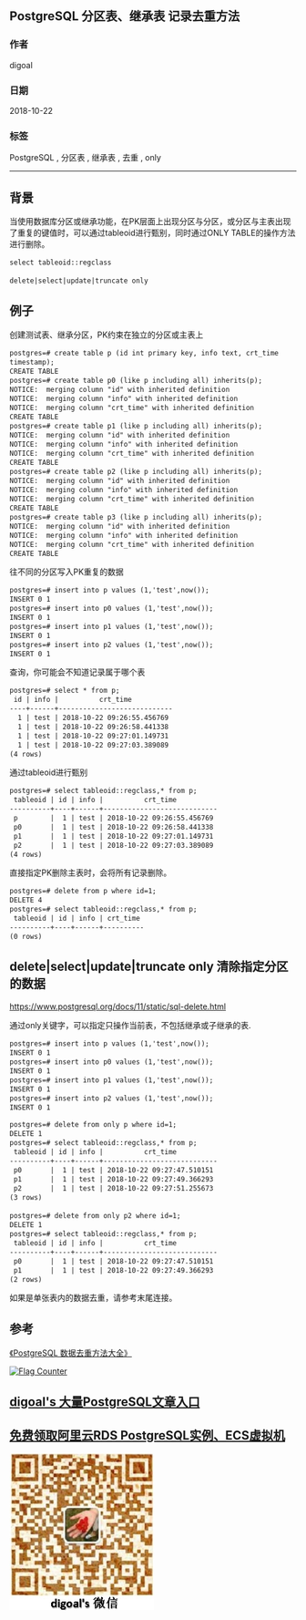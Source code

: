 ## PostgreSQL 分区表、继承表 记录去重方法  
                                                                   
### 作者                                                                   
digoal                                                                   
                                                                   
### 日期                                                                   
2018-10-22                                                               
                                                                   
### 标签                                                                   
PostgreSQL , 分区表 , 继承表 , 去重 , only    
                                                                   
----                                                                   
                                                                   
## 背景     
当使用数据库分区或继承功能，在PK层面上出现分区与分区，或分区与主表出现了重复的键值时，可以通过tableoid进行甄别，同时通过ONLY TABLE的操作方法进行删除。  
  
```  
select tableoid::regclass  
  
delete|select|update|truncate only  
```  
  
## 例子  
创建测试表、继承分区，PK约束在独立的分区或主表上  
  
```  
postgres=# create table p (id int primary key, info text, crt_time timestamp);  
CREATE TABLE  
postgres=# create table p0 (like p including all) inherits(p);  
NOTICE:  merging column "id" with inherited definition  
NOTICE:  merging column "info" with inherited definition  
NOTICE:  merging column "crt_time" with inherited definition  
CREATE TABLE  
postgres=# create table p1 (like p including all) inherits(p);  
NOTICE:  merging column "id" with inherited definition  
NOTICE:  merging column "info" with inherited definition  
NOTICE:  merging column "crt_time" with inherited definition  
CREATE TABLE  
postgres=# create table p2 (like p including all) inherits(p);  
NOTICE:  merging column "id" with inherited definition  
NOTICE:  merging column "info" with inherited definition  
NOTICE:  merging column "crt_time" with inherited definition  
CREATE TABLE  
postgres=# create table p3 (like p including all) inherits(p);  
NOTICE:  merging column "id" with inherited definition  
NOTICE:  merging column "info" with inherited definition  
NOTICE:  merging column "crt_time" with inherited definition  
CREATE TABLE  
```  
  
往不同的分区写入PK重复的数据  
  
```  
postgres=# insert into p values (1,'test',now());  
INSERT 0 1  
postgres=# insert into p0 values (1,'test',now());  
INSERT 0 1  
postgres=# insert into p1 values (1,'test',now());  
INSERT 0 1  
postgres=# insert into p2 values (1,'test',now());  
INSERT 0 1  
```  
  
查询，你可能会不知道记录属于哪个表  
  
```  
postgres=# select * from p;  
 id | info |          crt_time            
----+------+----------------------------  
  1 | test | 2018-10-22 09:26:55.456769  
  1 | test | 2018-10-22 09:26:58.441338  
  1 | test | 2018-10-22 09:27:01.149731  
  1 | test | 2018-10-22 09:27:03.389089  
(4 rows)  
```  
  
通过tableoid进行甄别  
  
```  
postgres=# select tableoid::regclass,* from p;  
 tableoid | id | info |          crt_time            
----------+----+------+----------------------------  
 p        |  1 | test | 2018-10-22 09:26:55.456769  
 p0       |  1 | test | 2018-10-22 09:26:58.441338  
 p1       |  1 | test | 2018-10-22 09:27:01.149731  
 p2       |  1 | test | 2018-10-22 09:27:03.389089  
(4 rows)  
```  
  
直接指定PK删除主表时，会将所有记录删除。  
  
```  
postgres=# delete from p where id=1;  
DELETE 4  
postgres=# select tableoid::regclass,* from p;  
 tableoid | id | info | crt_time   
----------+----+------+----------  
(0 rows)  
```  
  
## delete|select|update|truncate only 清除指定分区的数据  
  
https://www.postgresql.org/docs/11/static/sql-delete.html  
  
通过only关键字，可以指定只操作当前表，不包括继承或子继承的表.  
  
```  
postgres=# insert into p values (1,'test',now());  
INSERT 0 1  
postgres=# insert into p0 values (1,'test',now());  
INSERT 0 1  
postgres=# insert into p1 values (1,'test',now());  
INSERT 0 1  
postgres=# insert into p2 values (1,'test',now());  
INSERT 0 1  
```  
  
```  
postgres=# delete from only p where id=1;  
DELETE 1  
postgres=# select tableoid::regclass,* from p;  
 tableoid | id | info |          crt_time            
----------+----+------+----------------------------  
 p0       |  1 | test | 2018-10-22 09:27:47.510151  
 p1       |  1 | test | 2018-10-22 09:27:49.366293  
 p2       |  1 | test | 2018-10-22 09:27:51.255673  
(3 rows)  
  
postgres=# delete from only p2 where id=1;  
DELETE 1  
postgres=# select tableoid::regclass,* from p;  
 tableoid | id | info |          crt_time            
----------+----+------+----------------------------  
 p0       |  1 | test | 2018-10-22 09:27:47.510151  
 p1       |  1 | test | 2018-10-22 09:27:49.366293  
(2 rows)  
```  
  
如果是单张表内的数据去重，请参考末尾连接。  
  
## 参考  
[《PostgreSQL 数据去重方法大全》](../201706/20170602_01.md)  
    
  
<a rel="nofollow" href="http://info.flagcounter.com/h9V1"  ><img src="http://s03.flagcounter.com/count/h9V1/bg_FFFFFF/txt_000000/border_CCCCCC/columns_2/maxflags_12/viewers_0/labels_0/pageviews_0/flags_0/"  alt="Flag Counter"  border="0"  ></a>  
  
  
## [digoal's 大量PostgreSQL文章入口](https://github.com/digoal/blog/blob/master/README.md "22709685feb7cab07d30f30387f0a9ae")
  
  
## [免费领取阿里云RDS PostgreSQL实例、ECS虚拟机](https://free.aliyun.com/ "57258f76c37864c6e6d23383d05714ea")
  
  
![digoal's weixin](../pic/digoal_weixin.jpg "f7ad92eeba24523fd47a6e1a0e691b59")
  
